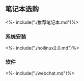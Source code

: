 ## 笔记本选购

<%- include("./推荐笔记本.md")%>


### 系统安装

<%- include("./noilinux2.0.md")%>


### 软件

<%- include("./webchat.md")%>
